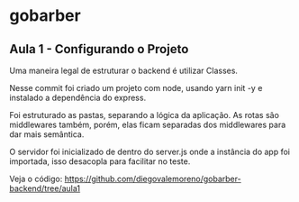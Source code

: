 # gobarber
## Aula 1 - Configurando o Projeto

Uma maneira legal de estruturar o backend é utilizar Classes.

Nesse commit foi criado um projeto com node, usando yarn init -y e instalado a dependência do express.

Foi estruturado as pastas, separando a lógica da aplicação. As rotas são middlewares também, porém, elas ficam separadas dos middlewares para dar mais semântica.

O servidor foi inicializado de dentro do server.js onde a instância do app foi importada, isso desacopla para facilitar no teste.

Veja o código: https://github.com/diegovalemoreno/gobarber-backend/tree/aula1